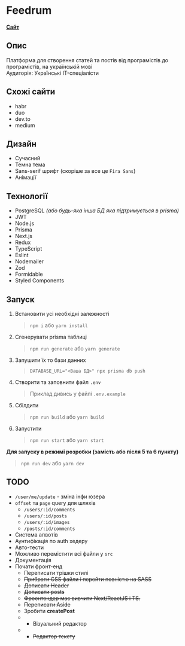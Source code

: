 # Feedrum

**[Сайт](https://feedrum.com)**

## Опис

Платформа для створення статей та постів від програмістів до програмістів, на українській мові  
Аудиторія: Українські IT-спеціалісти

## Схожі сайти

- habr
- duo
- dev.to
- medium

## Дизайн

- Сучасний
- Темна тема
- Sans-serif шрифт (скоріше за все це `Fira Sans`)
- Анімації

## Технології

- PostgreSQL _(або будь-яка інша БД яка підтримується в prisma)_
- JWT
- Node.js
- Prisma
- Next.js
- Redux
- TypeScript
- Eslint
- Nodemailer
- Zod
- Formidable
- Styled Components

## Запуск

1. Встановити усі необхідні залежності

   > `npm i` або `yarn install`

2. Сгенерувати prisma таблиці

   > `npm run generate` або `yarn generate`

3. Запушити їх то бази данних

   > `DATABASE_URL="<Ваша БД>" npx prisma db push`

4. Створити та заповнити файл `.env`

   > Приклад дивись у файлі `.env.example`

5. Сбілдити

   > `npm run build` або `yarn build`

6. Запустити
   > `npm run start` або `yarn start`

**Для запуску в режимі розробки (замість або після 5 та 6 пункту)**

> `npm run dev` або `yarn dev`

## TODO

- `/user/me/update` - зміна інфи юзера
- `offset` та `page` query для шляхів
  - `/users/:id/comments`
  - `/users/:id/posts`
  - `/users/:id/images`
  - `/posts/:id/comments`
- Система апвотів
- Аунтифікація по auth хедеру
- Авто-тести
- Можливо перемістити всі файли у `src`
- Документація
- Почати фронт-енд
  - Переписати трішки стилі
  - ~~Прибрати CSS файли і перейти повністю на SASS~~
  - ~~Дописати Header~~
  - ~~Дописати posts~~
  - ~~Фроентендер має вивчити Next/ReactJS і TS.~~
  - ~~Переписати Aside~~
  - Зробити **createPost**
  - - Візуальний редактор
  - - ~~Редактор тексту~~
